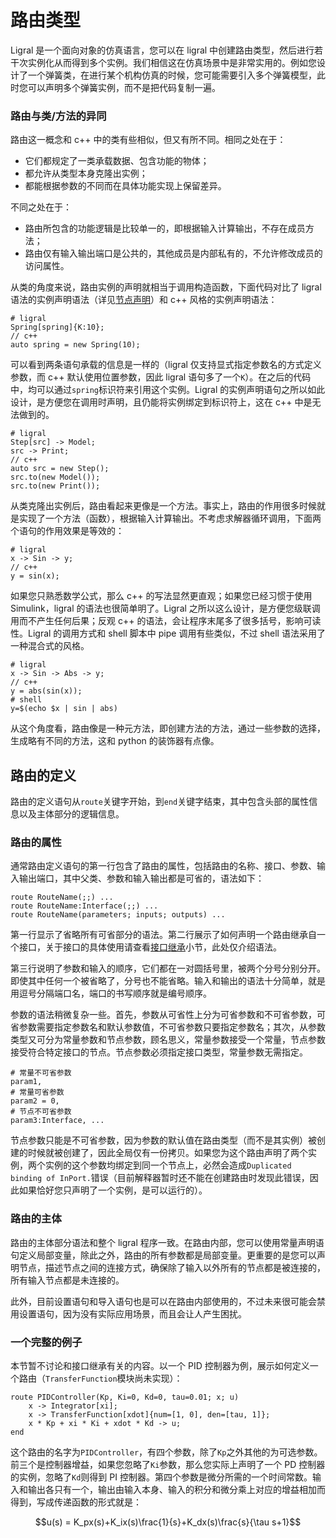 # 路由类型

Ligral 是一个面向对象的仿真语言，您可以在 ligral 中创建路由类型，然后进行若干次实例化从而得到多个实例。我们相信这在仿真场景中是非常实用的。例如您设计了一个弹簧类，在进行某个机构仿真的时候，您可能需要引入多个弹簧模型，此时您可以声明多个弹簧实例，而不是把代码复制一遍。

### 路由与类/方法的异同

路由这一概念和 c++ 中的类有些相似，但又有所不同。相同之处在于：

- 它们都规定了一类承载数据、包含功能的物体；
- 都允许从类型本身克隆出实例；
- 都能根据参数的不同而在具体功能实现上保留差异。

不同之处在于：

- 路由所包含的功能逻辑是比较单一的，即根据输入计算输出，不存在成员方法；
- 路由仅有输入输出端口是公共的，其他成员是内部私有的，不允许修改成员的访问属性。

从类的角度来说，路由实例的声明就相当于调用构造函数，下面代码对比了 ligral 语法的实例声明语法（详见[节点声明](node)）和 c++ 风格的实例声明语法：

    # ligral
    Spring[spring]{K:10};
    // c++
    auto spring = new Spring(10);

可以看到两条语句承载的信息是一样的（ligral 仅支持显式指定参数名的方式定义参数，而 c++ 默认使用位置参数，因此 ligral 语句多了一个`K`）。在之后的代码中，均可以通过`spring`标识符来引用这个实例。Ligral 的实例声明语句之所以如此设计，是方便您在调用时声明，且仍能将实例绑定到标识符上，这在 c++ 中是无法做到的。

    # ligral
    Step[src] -> Model;
    src -> Print;
    // c++
    auto src = new Step();
    src.to(new Model());
    src.to(new Print());

从类克隆出实例后，路由看起来更像是一个方法。事实上，路由的作用很多时候就是实现了一个方法（函数），根据输入计算输出。不考虑求解器循环调用，下面两个语句的作用效果是等效的：

    # ligral
    x -> Sin -> y;
    // c++
    y = sin(x);

如果您只熟悉数学公式，那么 c++ 的写法显然更直观；如果您已经习惯于使用 Simulink，ligral 的语法也很简单明了。Ligral 之所以这么设计，是方便您级联调用而不产生任何后果；反观 c++ 的语法，会让程序末尾多了很多括号，影响可读性。Ligral 的调用方式和 shell 脚本中 pipe 调用有些类似，不过 shell 语法采用了一种混合式的风格。

    # ligral
    x -> Sin -> Abs -> y;
    // c++
    y = abs(sin(x));
    # shell
    y=$(echo $x | sin | abs)

从这个角度看，路由像是一种元方法，即创建方法的方法，通过一些参数的选择，生成略有不同的方法，这和 python 的装饰器有点像。

## 路由的定义

路由的定义语句从`route`关键字开始，到`end`关键字结束，其中包含头部的属性信息以及主体部分的逻辑信息。

### 路由的属性

通常路由定义语句的第一行包含了路由的属性，包括路由的名称、接口、参数、输入输出端口，其中父类、参数和输入输出都是可省的，语法如下：

    route RouteName(;;) ...
    route RouteName:Interface(;;) ...
    route RouteName(parameters; inputs; outputs) ...

第一行显示了省略所有可省部分的语法。第二行展示了如何声明一个路由继承自一个接口，关于接口的具体使用请查看[接口继承](inherit)小节，此处仅介绍语法。

第三行说明了参数和输入的顺序，它们都在一对圆括号里，被两个分号分别分开。即使其中任何一个被省略了，分号也不能省略。输入和输出的语法十分简单，就是用逗号分隔端口名，端口的书写顺序就是编号顺序。

参数的语法稍微复杂一些。首先，参数从可省性上分为可省参数和不可省参数，可省参数需要指定参数名和默认参数值，不可省参数只要指定参数名；其次，从参数类型又可分为常量参数和节点参数，顾名思义，常量参数接受一个常量，节点参数接受符合特定接口的节点。节点参数必须指定接口类型，常量参数无需指定。

    # 常量不可省参数
    param1,
    # 常量可省参数
    param2 = 0,
    # 节点不可省参数
    param3:Interface, ...

节点参数只能是不可省参数，因为参数的默认值在路由类型（而不是其实例）被创建的时候就被创建了，因此全局仅有一份拷贝。如果您为这个路由声明了两个实例，两个实例的这个参数均绑定到同一个节点上，必然会造成`Duplicated binding of InPort.`错误（目前解释器暂时还不能在创建路由时发现此错误，因此如果恰好您只声明了一个实例，是可以运行的）。

### 路由的主体

路由的主体部分语法和整个 ligral 程序一致。在路由内部，您可以使用常量声明语句定义局部变量，除此之外，路由的所有参数都是局部变量。更重要的是您可以声明节点，描述节点之间的连接方式，确保除了输入以外所有的节点都是被连接的，所有输入节点都是未连接的。

此外，目前设置语句和导入语句也是可以在路由内部使用的，不过未来很可能会禁用设置语句，因为没有实际应用场景，而且会让人产生困扰。

### 一个完整的例子

本节暂不讨论和接口继承有关的内容。以一个 PID 控制器为例，展示如何定义一个路由（`TransferFunction`模块尚未实现）：

    route PIDController(Kp, Ki=0, Kd=0, tau=0.01; x; u)
        x -> Integrator[xi];
        x -> TransferFunction[xdot]{num=[1, 0], den=[tau, 1]};
        x * Kp + xi * Ki + xdot * Kd -> u;
    end

这个路由的名字为`PIDController`，有四个参数，除了`Kp`之外其他的为可选参数。前三个是控制器增益，如果您忽略了`Ki`参数，那么您实际上声明了一个 PD 控制器的实例，忽略了`Kd`则得到 PI 控制器。第四个参数是微分所需的一个时间常数。输入和输出各只有一个，输出由输入本身、输入的积分和微分乘上对应的增益相加而得到，写成传递函数的形式就是：

```math
u(s) = K_px(s)+K_ix(s)\frac{1}{s}+K_dx(s)\frac{s}{\tau s+1}
```